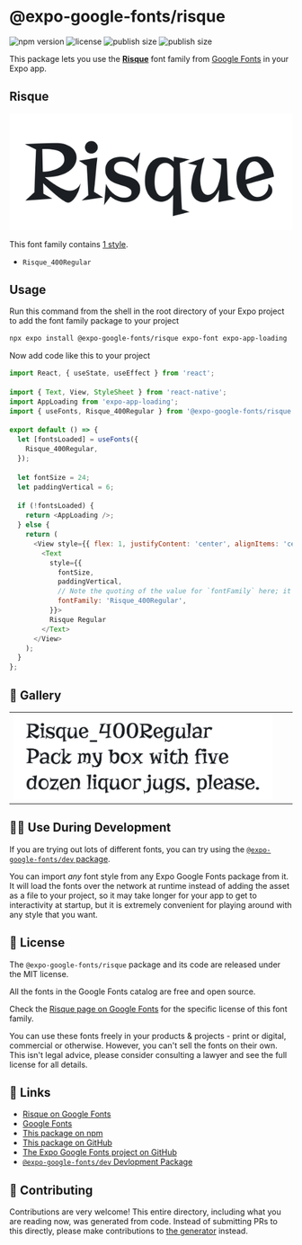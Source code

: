 # @expo-google-fonts/risque

![npm version](https://flat.badgen.net/npm/v/@expo-google-fonts/risque)
![license](https://flat.badgen.net/github/license/expo/google-fonts)
![publish size](https://flat.badgen.net/packagephobia/install/@expo-google-fonts/risque)
![publish size](https://flat.badgen.net/packagephobia/publish/@expo-google-fonts/risque)

This package lets you use the [**Risque**](https://fonts.google.com/specimen/Risque) font family from [Google Fonts](https://fonts.google.com/) in your Expo app.

## Risque

![Risque](./font-family.png)

This font family contains [1 style](#-gallery).

- `Risque_400Regular`

## Usage

Run this command from the shell in the root directory of your Expo project to add the font family package to your project
```sh
npx expo install @expo-google-fonts/risque expo-font expo-app-loading
```

Now add code like this to your project
```js
import React, { useState, useEffect } from 'react';

import { Text, View, StyleSheet } from 'react-native';
import AppLoading from 'expo-app-loading';
import { useFonts, Risque_400Regular } from '@expo-google-fonts/risque';

export default () => {
  let [fontsLoaded] = useFonts({
    Risque_400Regular,
  });

  let fontSize = 24;
  let paddingVertical = 6;

  if (!fontsLoaded) {
    return <AppLoading />;
  } else {
    return (
      <View style={{ flex: 1, justifyContent: 'center', alignItems: 'center' }}>
        <Text
          style={{
            fontSize,
            paddingVertical,
            // Note the quoting of the value for `fontFamily` here; it expects a string!
            fontFamily: 'Risque_400Regular',
          }}>
          Risque Regular
        </Text>
      </View>
    );
  }
};

```

## 🔡 Gallery


||||
|-|-|-|
|![Risque_400Regular](./Risque_400Regular.ttf.png)||||


## 👩‍💻 Use During Development

If you are trying out lots of different fonts, you can try using the [`@expo-google-fonts/dev` package](https://github.com/expo/google-fonts/tree/master/font-packages/dev#readme).

You can import *any* font style from any Expo Google Fonts package from it. It will load the fonts
over the network at runtime instead of adding the asset as a file to your project, so it may take longer
for your app to get to interactivity at startup, but it is extremely convenient
for playing around with any style that you want.

## 📖 License

The `@expo-google-fonts/risque` package and its code are released under the MIT license.

All the fonts in the Google Fonts catalog are free and open source.

Check the [Risque page on Google Fonts](https://fonts.google.com/specimen/Risque) for the specific license of this font family.

You can use these fonts freely in your products & projects - print or digital, commercial or otherwise. However, you can't sell the fonts on their own. This isn't legal advice, please consider consulting a lawyer and see the full license for all details.

## 🔗 Links

- [Risque on Google Fonts](https://fonts.google.com/specimen/Risque)
- [Google Fonts](https://fonts.google.com/)
- [This package on npm](https://www.npmjs.com/package/@expo-google-fonts/risque)
- [This package on GitHub](https://github.com/expo/google-fonts/tree/master/font-packages/risque)
- [The Expo Google Fonts project on GitHub](https://github.com/expo/google-fonts)
- [`@expo-google-fonts/dev` Devlopment Package](https://github.com/expo/google-fonts/tree/master/font-packages/dev)

## 🤝 Contributing

Contributions are very welcome! This entire directory, including what you are reading now, was generated from code. Instead of submitting PRs to this directly, please make contributions to [the generator](https://github.com/expo/google-fonts/tree/master/packages/generator) instead.
